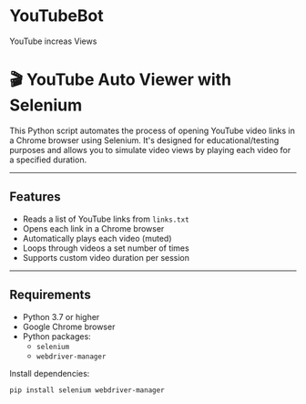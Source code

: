 # YouTubeBot
YouTube increas Views
# 🎬 YouTube Auto Viewer with Selenium

This Python script automates the process of opening YouTube video links in a Chrome browser using Selenium. It's designed for educational/testing purposes and allows you to simulate video views by playing each video for a specified duration.

---

## Features

- Reads a list of YouTube links from `links.txt`
- Opens each link in a Chrome browser
- Automatically plays each video (muted)
- Loops through videos a set number of times
- Supports custom video duration per session

---

##  Requirements

- Python 3.7 or higher
- Google Chrome browser
- Python packages:
  - `selenium`
  - `webdriver-manager`

 Install dependencies:

```bash
pip install selenium webdriver-manager
